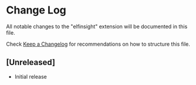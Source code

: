 # Change Log

All notable changes to the "elfinsight" extension will be documented in this file.

Check [Keep a Changelog](http://keepachangelog.com/) for recommendations on how to structure this file.

## [Unreleased]

- Initial release